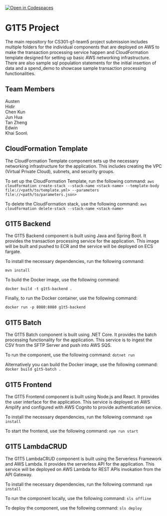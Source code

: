 [![Open in Codespaces](https://classroom.github.com/assets/launch-codespace-f4981d0f882b2a3f0472912d15f9806d57e124e0fc890972558857b51b24a6f9.svg)](https://classroom.github.com/open-in-codespaces?assignment_repo_id=9729232)
# G1T5 Project
The main repository for CS301-g1-team5 project submission includes multiple folders for the individual components that are deployed on AWS to make the transaction processing service happen and CloudFormation template designed for setting up basic AWS networking infrastructure. There are also sample sql population statements for the initial insertion of data and a spend_demo to showcase sample transaction processing functionalities.

## Team Members
Austen\
Hidir\
Chen Kun\
Jun Hua\
Tan Zheng\
Edwin\
Khai Soon\

## CloudFormation Template

The CloudFormation Template component sets up the necessary networking infrastructure for the application. This includes creating the VPC (Virtual Private Cloud), subnets, and security groups.

To set up the CloudFormation Template, run the following command:
`aws cloudformation create-stack --stack-name <stack-name> --template-body file://<path/to/template.yml> --parameters file://<path/to/parameters.json>`

To delete the CloudFormation stack, use the following command:
`aws cloudformation delete-stack --stack-name <stack-name>`

## G1T5 Backend

The G1T5 Backend component is built using Java and Spring Boot. It provides the transaction processing service for the application.
This image will be built and pushed to ECR and the service will be deployed on ECS fargate.

To install the necessary dependencies, run the following command:

`mvn install`

To build the Docker image, use the following command:

`docker build -t g1t5-backend .`

Finally, to run the Docker container, use the following command:

`docker run -p 8080:8080 g1t5-backend`

## G1T5 Batch
The G1T5 Batch component is built using .NET Core. It provides the batch processing functionality for the application. This service is to ingest the CSV from the SFTP Server and push into AWS SQS.

To run the component, use the following command:
`dotnet run`

Alternatively you can build the Docker image, use the following command:
`docker build g1t5-batch .`

## G1T5 Frontend
The G1T5 Frontend component is built using Node.js and React. It provides the user interface for the application. This service is deployed on AWS Amplify and configured with AWS Cognito to provide authentication service.

To install the necessary dependencies, run the following command:
`npm install`

To start the frontend, use the following command:
`npm run start`

## G1T5 LambdaCRUD
The G1T5 LambdaCRUD component is built using the Serverless Framework and AWS Lambda. It provides the serverless API for the application. This service will be deployed on AWS Lambda for REST APIs invokation from the API Gateway.

To install the necessary dependencies, run the following command:
`npm install`

To run the component locally, use the following command:
`sls offline`

To deploy the component, use the following command:
`sls deploy`
